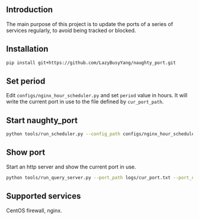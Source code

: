 ## Introduction
The main purpose of this project is to update the ports of a series of services regularly, to avoid being tracked or blocked.

## Installation
```bash
pip install git+https://github.com/LazyBusyYang/naughty_port.git
```

## Set period
Edit `configs/nginx_hour_scheduler.py` and set `period` value in hours. It will write
the current port in use to the file defined by `cur_port_path`.

## Start naughty_port
```bash
python tools/run_scheduler.py --config_path configs/nginx_hour_scheduler.py
```

## Show port
Start an http server and show the current port in use.
```bash
python tools/run_query_server.py --port_path logs/cur_port.txt --port_number 80
```

## Supported services
CentOS firewall, nginx.
